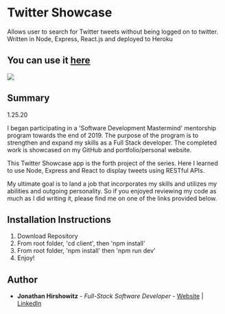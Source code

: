 # Twitter Showcase

Allows user to search for Twitter tweets without being logged on to twitter. Written in Node, Express, React.js and deployed to Heroku

## You can use it [here](http://yw-twitter-showcase-react.herokuapp.com/)

<image src="client/src/assets/twitter_showcase_snapshot.png">

## Summary
1.25.20

I began participating in a 'Software Development Mastermind' mentorship program towards the end of 2019. The purpose of the program is to strengthen and expand my skills as a Full Stack developer. The completed work is showcased on my GitHub and portfolio/personal website.

This Twitter Showcase app is the forth project of the series. Here I learned to use Node, Express and React to display tweets using RESTful APIs. 

My ultimate goal is to land a job that incorporates my skills and utilizes my abilities and outgoing personality. So if you enjoyed reviewing my code as much as I did writing it, please find me on one of the links provided below.

##  Installation Instructions

1. Download Repository
2. From root folder, 'cd client', then 'npm install'
3. From root folder, 'npm install' then 'npm run dev'
4. Enjoy!

## Author

* **Jonathan Hirshowitz** - *Full-Stack Software Developer* - [Website](https://jonathan-hirshowitz-portfolio.firebaseapp.com/) | [LinkedIn](https://www.linkedin.com/in/jonathan-hirshowitz/)
